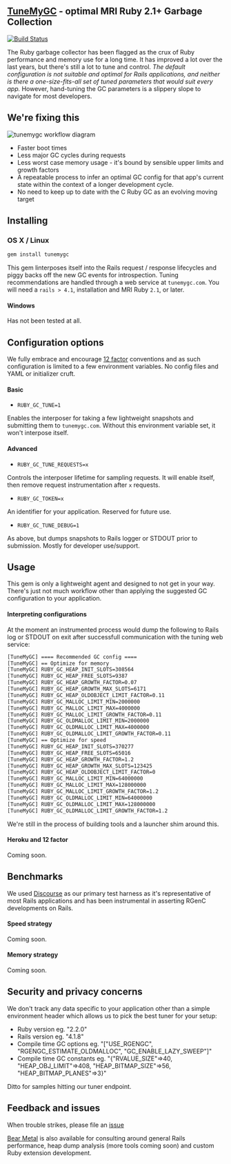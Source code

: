 ## [TuneMyGC](https://www.tunemygc.com) - optimal MRI Ruby 2.1+ Garbage Collection

[![Build Status](https://travis-ci.org/bear-metal/tunemygc.png)](https://travis-ci.org/bear-metal/tunemygc)

The Ruby garbage collector has been flagged as the crux of Ruby performance and memory use for a long time. It has improved a lot over the last years, but there's still a lot to tune and control. *The default configuration is not suitable and optimal for Rails applications, and neither is there a one-size-fits-all set of tuned parameters that would suit every app.* However, hand-tuning the GC parameters is a slippery slope to navigate for most developers.

## We're fixing this

![tunemygc workflow diagram](https://raw.githubusercontent.com/bear-metal/tunemygc/master/assets/tunemygc-graphic2x-80dac1571cacc70d9b272bb62ae9f6df.png?token=AAABe8sM_ofiQkrCpNw7OYRbtHMLO9l5ks5UuQlYwA%3D%3D)

* Faster boot times
* Less major GC cycles during requests
* Less worst case memory usage - it's bound by sensible upper limits and growth factors
* A repeatable process to infer an optimal GC config for that app's current state within the context of a longer development cycle.
* No need to keep up to date with the C Ruby GC as an evolving moving target

## Installing

### OS X / Linux
``` sh
gem install tunemygc
```

This gem linterposes itself into the Rails request / response lifecycles and piggy backs off the new GC events for introspection. Tuning recommendations are handled through a web service at `tunemygc.com`. You will need a `rails > 4.1`, installation and MRI Ruby `2.1`, or later.

#### Windows

Has not been tested at all.

## Configuration options

We fully embrace and encourage [12 factor](http://12factor.net) conventions and as such configuration is limited to a few environment variables. No config files and YAML or initializer cruft.

#### Basic

* `RUBY_GC_TUNE=1`

Enables the interposer for taking a few lightweight snapshots and submitting them to `tunemygc.com`. Without this environment variable set, it won't interpose itself.

#### Advanced

* `RUBY_GC_TUNE_REQUESTS=x`

Controls the interposer lifetime for sampling requests. It will enable itself, then remove request instrumentation after `x` requests.

* `RUBY_GC_TOKEN=x`

An identifier for your application. Reserved for future use.

* `RUBY_GC_TUNE_DEBUG=1`

As above, but dumps snapshots to Rails logger or STDOUT prior to submission. Mostly for developer use/support.

## Usage

This gem is only a lightweight agent and designed to not get in your way. There's just not much workflow other than applying the suggested GC configuration to your application.

#### Interpreting configurations

At the moment an instrumented process would dump the following to Rails log or STDOUT on exit after successfull communication with the tuning web service:

``` sh
[TuneMyGC] ==== Recommended GC config ====
[TuneMyGC] == Optimize for memory
[TuneMyGC] RUBY_GC_HEAP_INIT_SLOTS=308564
[TuneMyGC] RUBY_GC_HEAP_FREE_SLOTS=9387
[TuneMyGC] RUBY_GC_HEAP_GROWTH_FACTOR=0.07
[TuneMyGC] RUBY_GC_HEAP_GROWTH_MAX_SLOTS=6171
[TuneMyGC] RUBY_GC_HEAP_OLDOBJECT_LIMIT_FACTOR=0.11
[TuneMyGC] RUBY_GC_MALLOC_LIMIT_MIN=2000000
[TuneMyGC] RUBY_GC_MALLOC_LIMIT_MAX=4000000
[TuneMyGC] RUBY_GC_MALLOC_LIMIT_GROWTH_FACTOR=0.11
[TuneMyGC] RUBY_GC_OLDMALLOC_LIMIT_MIN=2000000
[TuneMyGC] RUBY_GC_OLDMALLOC_LIMIT_MAX=4000000
[TuneMyGC] RUBY_GC_OLDMALLOC_LIMIT_GROWTH_FACTOR=0.11
[TuneMyGC] == Optimize for speed
[TuneMyGC] RUBY_GC_HEAP_INIT_SLOTS=370277
[TuneMyGC] RUBY_GC_HEAP_FREE_SLOTS=65016
[TuneMyGC] RUBY_GC_HEAP_GROWTH_FACTOR=1.2
[TuneMyGC] RUBY_GC_HEAP_GROWTH_MAX_SLOTS=123425
[TuneMyGC] RUBY_GC_HEAP_OLDOBJECT_LIMIT_FACTOR=0
[TuneMyGC] RUBY_GC_MALLOC_LIMIT_MIN=64000000
[TuneMyGC] RUBY_GC_MALLOC_LIMIT_MAX=128000000
[TuneMyGC] RUBY_GC_MALLOC_LIMIT_GROWTH_FACTOR=1.2
[TuneMyGC] RUBY_GC_OLDMALLOC_LIMIT_MIN=64000000
[TuneMyGC] RUBY_GC_OLDMALLOC_LIMIT_MAX=128000000
[TuneMyGC] RUBY_GC_OLDMALLOC_LIMIT_GROWTH_FACTOR=1.2
```

We're still in the process of building tools and a launcher shim around this.

#### Heroku and 12 factor

Coming soon.

## Benchmarks

We used [Discourse](https://github.com/discourse/discourse) as our primary test harness as it's representative of most Rails applications and has been instrumental in asserting RGenC developments on Rails.

#### Speed strategy

Coming soon.

#### Memory strategy

Coming soon.

## Security and privacy concerns

We don't track any data specific to your application other than a simple environment header which allows us to pick the best tuner for your setup:

* Ruby version eg. "2.2.0"
* Rails version eg. "4.1.8"
* Compile time GC options eg. "["USE_RGENGC", "RGENGC_ESTIMATE_OLDMALLOC", "GC_ENABLE_LAZY_SWEEP"]"
* Compile time GC constants eg. "{"RVALUE_SIZE"=>40, "HEAP_OBJ_LIMIT"=>408, "HEAP_BITMAP_SIZE"=>56, "HEAP_BITMAP_PLANES"=>3}"

Ditto for samples hitting our tuner endpoint.

## Feedback and issues

When trouble strikes, please file an [issue](https://www.github.com/bear-metal/tunemygc/issues)

[Bear Metal](http://www.bearmetal.eu) is also available for consulting around general Rails performance, heap dump analysis (more tools coming soon) and custom Ruby extension development.